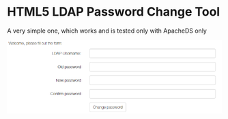 # HTML5 LDAP Password Change Tool
A very simple one, which works and is tested only with ApacheDS only

![HTML5 LDAP Password Change Tool](/doc/html5-ldap-change-password_screenshot_v01.png?raw=true "HTML5 LDAP Password Change Tool")

